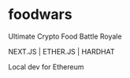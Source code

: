 # foodwars
Ultimate Crypto Food Battle Royale

NEXT.JS | ETHER.JS | HARDHAT

Local dev for Ethereum 
